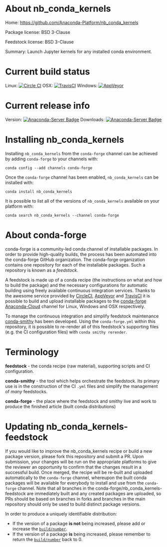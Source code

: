 About nb_conda_kernels
======================

Home: https://github.com/Anaconda-Platform/nb_conda_kernels

Package license: BSD 3-Clause

Feedstock license: BSD 3-Clause

Summary: Launch Jupyter kernels for any installed conda environment.



Current build status
====================

Linux: [![Circle CI](https://circleci.com/gh/conda-forge/nb_conda_kernels-feedstock.svg?style=shield)](https://circleci.com/gh/conda-forge/nb_conda_kernels-feedstock)
OSX: [![TravisCI](https://travis-ci.org/conda-forge/nb_conda_kernels-feedstock.svg?branch=master)](https://travis-ci.org/conda-forge/nb_conda_kernels-feedstock)
Windows: [![AppVeyor](https://ci.appveyor.com/api/projects/status/github/conda-forge/nb_conda_kernels-feedstock?svg=True)](https://ci.appveyor.com/project/conda-forge/nb-conda-kernels-feedstock/branch/master)

Current release info
====================
Version: [![Anaconda-Server Badge](https://anaconda.org/conda-forge/nb_conda_kernels/badges/version.svg)](https://anaconda.org/conda-forge/nb_conda_kernels)
Downloads: [![Anaconda-Server Badge](https://anaconda.org/conda-forge/nb_conda_kernels/badges/downloads.svg)](https://anaconda.org/conda-forge/nb_conda_kernels)

Installing nb_conda_kernels
===========================

Installing `nb_conda_kernels` from the `conda-forge` channel can be achieved by adding `conda-forge` to your channels with:

```
conda config --add channels conda-forge
```

Once the `conda-forge` channel has been enabled, `nb_conda_kernels` can be installed with:

```
conda install nb_conda_kernels
```

It is possible to list all of the versions of `nb_conda_kernels` available on your platform with:

```
conda search nb_conda_kernels --channel conda-forge
```


About conda-forge
=================

conda-forge is a community-led conda channel of installable packages.
In order to provide high-quality builds, the process has been automated into the
conda-forge GitHub organization. The conda-forge organization contains one repository
for each of the installable packages. Such a repository is known as a *feedstock*.

A feedstock is made up of a conda recipe (the instructions on what and how to build
the package) and the necessary configurations for automatic building using freely
available continuous integration services. Thanks to the awesome service provided by
[CircleCI](https://circleci.com/), [AppVeyor](http://www.appveyor.com/)
and [TravisCI](https://travis-ci.org/) it is possible to build and upload installable
packages to the [conda-forge](https://anaconda.org/conda-forge)
[Anaconda-Cloud](http://docs.anaconda.org/) channel for Linux, Windows and OSX respectively.

To manage the continuous integration and simplify feedstock maintenance
[conda-smithy](http://github.com/conda-forge/conda-smithy) has been developed.
Using the ``conda-forge.yml`` within this repository, it is possible to re-render all of
this feedstock's supporting files (e.g. the CI configuration files) with ``conda smithy rerender``.


Terminology
===========

**feedstock** - the conda recipe (raw material), supporting scripts and CI configuration.

**conda-smithy** - the tool which helps orchestrate the feedstock.
                   Its primary use is in the construction of the CI ``.yml`` files
                   and simplify the management of *many* feedstocks.

**conda-forge** - the place where the feedstock and smithy live and work to
                  produce the finished article (built conda distributions)


Updating nb_conda_kernels-feedstock
===================================

If you would like to improve the nb_conda_kernels recipe or build a new
package version, please fork this repository and submit a PR. Upon submission,
your changes will be run on the appropriate platforms to give the reviewer an
opportunity to confirm that the changes result in a successful build. Once
merged, the recipe will be re-built and uploaded automatically to the
`conda-forge` channel, whereupon the built conda packages will be available for
everybody to install and use from the `conda-forge` channel.
Note that all branches in the conda-forge/nb_conda_kernels-feedstock are
immediately built and any created packages are uploaded, so PRs should be based
on branches in forks and branches in the main repository should only be used to
build distinct package versions.

In order to produce a uniquely identifiable distribution:
 * If the version of a package **is not** being increased, please add or increase
   the [``build/number``](http://conda.pydata.org/docs/building/meta-yaml.html#build-number-and-string).
 * If the version of a package **is** being increased, please remember to return
   the [``build/number``](http://conda.pydata.org/docs/building/meta-yaml.html#build-number-and-string)
   back to 0.
